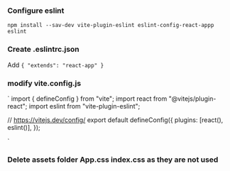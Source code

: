 ### Configure eslint

`npm install --sav-dev vite-plugin-eslint eslint-config-react-appp eslint`

### Create .eslintrc.json

Add `{
    "extends": "react-app"
}`

### modify vite.config.js

`
import { defineConfig } from "vite";
import react from "@vitejs/plugin-react";
import eslint from "vite-plugin-eslint";

// https://vitejs.dev/config/
export default defineConfig({
plugins: [react(), eslint()],
});

`

### Delete assets folder App.css index.css as they are not used
